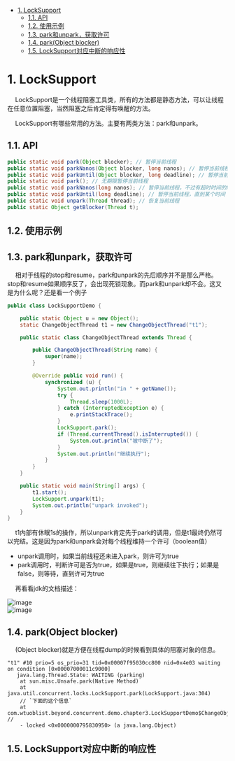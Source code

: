 
<!-- TOC -->

- [1. LockSupport](#1-locksupport)
    - [1.1. API](#11-api)
    - [1.2. 使用示例](#12-使用示例)
    - [1.3. park和unpark，获取许可](#13-park和unpark获取许可)
    - [1.4. park(Object blocker)](#14-parkobject-blocker)
    - [1.5. LockSupport对应中断的响应性](#15-locksupport对应中断的响应性)

<!-- /TOC -->


# 1. LockSupport
<!-- 

https://www.jianshu.com/p/f1f2cd289205
https://www.cnblogs.com/ldq2016/p/9045947.html
通俗易懂的JUC源码剖析-LockSupport
https://mp.weixin.qq.com/s/kh5GZCRPE9fGdKeNsoP2JA

-->

&emsp; LockSupport是一个线程阻塞工具类，所有的方法都是静态方法，可以让线程在任意位置阻塞，当然阻塞之后肯定得有唤醒的方法。  

&emsp; LockSupport有哪些常用的方法。主要有两类方法：park和unpark。  

## 1.1. API

```java
public static void park(Object blocker); // 暂停当前线程
public static void parkNanos(Object blocker, long nanos); // 暂停当前线程，不过有超时时间的限制
public static void parkUntil(Object blocker, long deadline); // 暂停当前线程，直到某个时间
public static void park(); // 无期限暂停当前线程
public static void parkNanos(long nanos); // 暂停当前线程，不过有超时时间的限制
public static void parkUntil(long deadline); // 暂停当前线程，直到某个时间
public static void unpark(Thread thread); // 恢复当前线程
public static Object getBlocker(Thread t);
```

## 1.2. 使用示例
<!--

https://www.jianshu.com/p/f1f2cd289205
-->


## 1.3. park和unpark，获取许可
<!--

https://www.jianshu.com/p/f1f2cd289205
-->
&emsp; 相对于线程的stop和resume，park和unpark的先后顺序并不是那么严格。stop和resume如果顺序反了，会出现死锁现象。而park和unpark却不会。这又是为什么呢？还是看一个例子  

```java
public class LockSupportDemo {

    public static Object u = new Object();
    static ChangeObjectThread t1 = new ChangeObjectThread("t1");

    public static class ChangeObjectThread extends Thread {

        public ChangeObjectThread(String name) {
            super(name);
        }

        @Override public void run() {
            synchronized (u) {
                System.out.println("in " + getName());
                try {
                    Thread.sleep(1000L);
                } catch (InterruptedException e) {
                    e.printStackTrace();
                }
                LockSupport.park();
                if (Thread.currentThread().isInterrupted()) {
                    System.out.println("被中断了");
                }
                System.out.println("继续执行");
            }
        }
    }

    public static void main(String[] args) {
        t1.start();
        LockSupport.unpark(t1);
        System.out.println("unpark invoked");
    }
}
```

&emsp; t1内部有休眠1s的操作，所以unpark肯定先于park的调用，但是t1最终仍然可以完结。这是因为park和unpark会对每个线程维持一个许可（boolean值）  

* unpark调用时，如果当前线程还未进入park，则许可为true  
* park调用时，判断许可是否为true，如果是true，则继续往下执行；如果是false，则等待，直到许可为true  


&emsp; 再看看jdk的文档描述：  

![image](http://182.92.69.8:8081/img/java/concurrent/concurrent-38.png)   
![image](http://182.92.69.8:8081/img/java/concurrent/concurrent-39.png)   

## 1.4. park(Object blocker)
&emsp; (Object blocker)就是方便在线程dump的时候看到具体的阻塞对象的信息。  

```text
"t1" #10 prio=5 os_prio=31 tid=0x00007f95030cc800 nid=0x4e03 waiting on condition [0x00007000011c9000]
   java.lang.Thread.State: WAITING (parking)
    at sun.misc.Unsafe.park(Native Method)
    at java.util.concurrent.locks.LockSupport.park(LockSupport.java:304)
    // `下面的这个信息`
    at com.wtuoblist.beyond.concurrent.demo.chapter3.LockSupportDemo$ChangeObjectThread.run(LockSupportDemo.java:23) // 
    - locked <0x0000000795830950> (a java.lang.Object)
```

## 1.5. LockSupport对应中断的响应性  
<!-- 
https://www.cnblogs.com/ldq2016/p/9045947.html
-->
